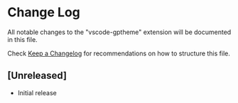 # Change Log

All notable changes to the "vscode-gptheme" extension will be documented in this file.

Check [Keep a Changelog](http://keepachangelog.com/) for recommendations on how to structure this file.

## [Unreleased]

- Initial release